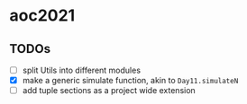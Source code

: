 # aoc2021

## TODOs

- [ ] split Utils into different modules
- [x] make a generic simulate function, akin to `Day11.simulateN`
- [ ] add tuple sections as a project wide extension
